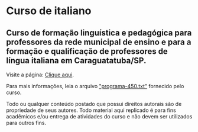 # Curso de italiano

## Curso de formação linguística e pedagógica para professores da rede municipal de ensino e para a formação e qualificação de professores de língua italiana em Caraguatatuba/SP.

Visite a página: [Clique aqui](https://github.com/dognew/corso-di-italiano.git).

Para mais informações, leia o arquivo ["programa-450.txt"](docs/programa-450.txt) fornecido pelo curso.


Todo ou qualquer conteúdo postado que possui direitos autorais são de propriedade de seus autores. Todo material aqui replicado é para fins acadêmicos e/ou entrega de atividades do curso e não devem ser utilizados para outros fins.
